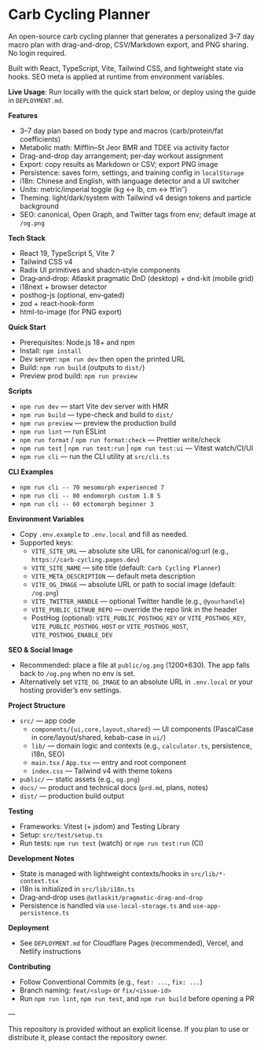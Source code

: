 # Carb Cycling Planner

An open-source carb cycling planner that generates a personalized 3–7 day macro plan with drag-and-drop, CSV/Markdown export, and PNG sharing. No login required.

Built with React, TypeScript, Vite, Tailwind CSS, and lightweight state via hooks. SEO meta is applied at runtime from environment variables.

**Live Usage**: Run locally with the quick start below, or deploy using the guide in `DEPLOYMENT.md`.

**Features**

- 3–7 day plan based on body type and macros (carb/protein/fat coefficients)
- Metabolic math: Mifflin–St Jeor BMR and TDEE via activity factor
- Drag-and-drop day arrangement; per‑day workout assignment
- Export: copy results as Markdown or CSV; export PNG image
- Persistence: saves form, settings, and training config in `localStorage`
- i18n: Chinese and English, with language detector and a UI switcher
- Units: metric/imperial toggle (kg ↔ lb, cm ↔ ft′in″)
- Theming: light/dark/system with Tailwind v4 design tokens and particle background
- SEO: canonical, Open Graph, and Twitter tags from env; default image at `/og.png`

**Tech Stack**

- React 19, TypeScript 5, Vite 7
- Tailwind CSS v4
- Radix UI primitives and shadcn‑style components
- Drag‑and‑drop: Atlaskit pragmatic DnD (desktop) + dnd-kit (mobile grid)
- i18next + browser detector
- posthog-js (optional, env‑gated)
- zod + react-hook-form
- html-to-image (for PNG export)

**Quick Start**

- Prerequisites: Node.js 18+ and npm
- Install: `npm install`
- Dev server: `npm run dev` then open the printed URL
- Build: `npm run build` (outputs to `dist/`)
- Preview prod build: `npm run preview`

**Scripts**

- `npm run dev` — start Vite dev server with HMR
- `npm run build` — type-check and build to `dist/`
- `npm run preview` — preview the production build
- `npm run lint` — run ESLint
- `npm run format` / `npm run format:check` — Prettier write/check
- `npm run test` | `npm run test:run` | `npm run test:ui` — Vitest watch/CI/UI
- `npm run cli` — run the CLI utility at `src/cli.ts`

**CLI Examples**

- `npm run cli -- 70 mesomorph experienced 7`
- `npm run cli -- 80 endomorph custom 1.8 5`
- `npm run cli -- 60 ectomorph beginner 3`

**Environment Variables**

- Copy `.env.example` to `.env.local` and fill as needed.
- Supported keys:
  - `VITE_SITE_URL` — absolute site URL for canonical/og:url (e.g., `https://carb-cycling.pages.dev`)
  - `VITE_SITE_NAME` — site title (default: `Carb Cycling Planner`)
  - `VITE_META_DESCRIPTION` — default meta description
  - `VITE_OG_IMAGE` — absolute URL or path to social image (default: `/og.png`)
  - `VITE_TWITTER_HANDLE` — optional Twitter handle (e.g., `@yourhandle`)
  - `VITE_PUBLIC_GITHUB_REPO` — override the repo link in the header
  - PostHog (optional): `VITE_PUBLIC_POSTHOG_KEY` or `VITE_POSTHOG_KEY`, `VITE_PUBLIC_POSTHOG_HOST` or `VITE_POSTHOG_HOST`, `VITE_POSTHOG_ENABLE_DEV`

**SEO & Social Image**

- Recommended: place a file at `public/og.png` (1200×630). The app falls back to `/og.png` when no env is set.
- Alternatively set `VITE_OG_IMAGE` to an absolute URL in `.env.local` or your hosting provider’s env settings.

**Project Structure**

- `src/` — app code
  - `components/{ui,core,layout,shared}` — UI components (PascalCase in core/layout/shared, kebab-case in `ui/`)
  - `lib/` — domain logic and contexts (e.g., `calculator.ts`, persistence, i18n, SEO)
  - `main.tsx` / `App.tsx` — entry and root component
  - `index.css` — Tailwind v4 with theme tokens
- `public/` — static assets (e.g., `og.png`)
- `docs/` — product and technical docs (`prd.md`, plans, notes)
- `dist/` — production build output

**Testing**

- Frameworks: Vitest (+ jsdom) and Testing Library
- Setup: `src/test/setup.ts`
- Run tests: `npm run test` (watch) or `npm run test:run` (CI)

**Development Notes**

- State is managed with lightweight contexts/hooks in `src/lib/*-context.tsx`
- i18n is initialized in `src/lib/i18n.ts`
- Drag‑and‑drop uses `@atlaskit/pragmatic-drag-and-drop`
- Persistence is handled via `use-local-storage.ts` and `use-app-persistence.ts`

**Deployment**

- See `DEPLOYMENT.md` for Cloudflare Pages (recommended), Vercel, and Netlify instructions

**Contributing**

- Follow Conventional Commits (e.g., `feat: ...`, `fix: ...`)
- Branch naming: `feat/<slug>` or `fix/<issue-id>`
- Run `npm run lint`, `npm run test`, and `npm run build` before opening a PR

—

This repository is provided without an explicit license. If you plan to use or distribute it, please contact the repository owner.
